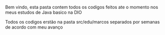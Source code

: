 Bem vindo, esta pasta contem todos os codigos feitos ate o momento
nos meus estudos de Java basico na DIO

Todos os codigos erstão na pasta src/edu/marcos separados por semanas
de acordo com meu avanço